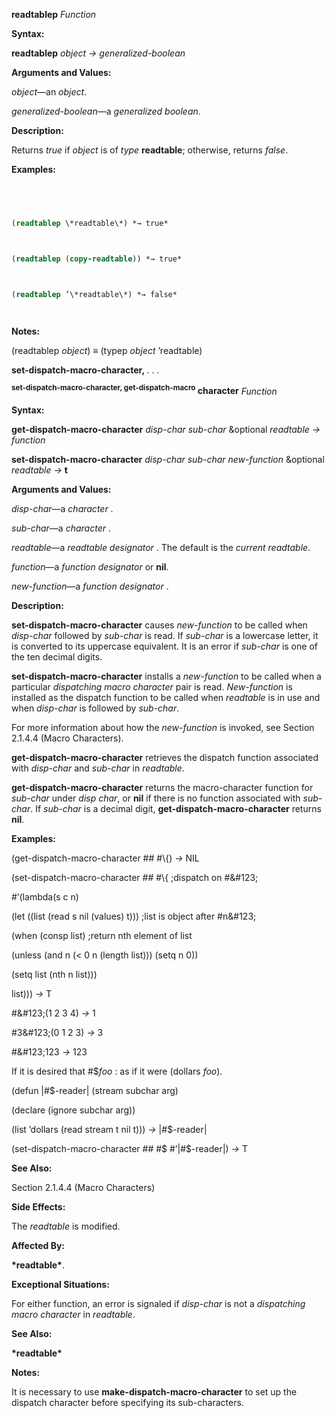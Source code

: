 **readtablep** *Function* 



**Syntax:** 



**readtablep** *object → generalized-boolean* 



**Arguments and Values:** 



*object*—an *object*. 



*generalized-boolean*—a *generalized boolean*. 



**Description:** 



Returns *true* if *object* is of *type* **readtable**; otherwise, returns *false*. 



**Examples:**
```lisp
 



(readtablep \*readtable\*) *→ true* 



(readtablep (copy-readtable)) *→ true* 



(readtablep ’\*readtable\*) *→ false* 




```
**Notes:** 



(readtablep *object*) *≡* (typep *object* ’readtable) 







 



 



**set-dispatch-macro-character,** *. . .* 



<b><sup>set-dispatch-macro-character, get-dispatch-macro</sup> character</b> <i>Function</i> 



**Syntax:** 



**get-dispatch-macro-character** *disp-char sub-char* &optional *readtable → function* 



**set-dispatch-macro-character** *disp-char sub-char new-function* &optional *readtable →* **t** 



**Arguments and Values:** 



*disp-char*—a *character* . 



*sub-char*—a *character* . 



*readtable*—a *readtable designator* . The default is the *current readtable*. 



*function*—a *function designator* or **nil**. 



*new-function*—a *function designator* . 



**Description:** 



**set-dispatch-macro-character** causes *new-function* to be called when *disp-char* followed by *sub-char* is read. If *sub-char* is a lowercase letter, it is converted to its uppercase equivalent. It is an error if *sub-char* is one of the ten decimal digits. 



**set-dispatch-macro-character** installs a *new-function* to be called when a particular *dispatching macro character* pair is read. *New-function* is installed as the dispatch function to be called when *readtable* is in use and when *disp-char* is followed by *sub-char*. 



For more information about how the *new-function* is invoked, see Section 2.1.4.4 (Macro Characters). 



**get-dispatch-macro-character** retrieves the dispatch function associated with *disp-char* and *sub-char* in *readtable*. 



**get-dispatch-macro-character** returns the macro-character function for *sub-char* under *disp char*, or **nil** if there is no function associated with *sub-char*. If *sub-char* is a decimal digit, **get-dispatch-macro-character** returns **nil**. 



**Examples:** 



(get-dispatch-macro-character #\# #\\&#123;) *→* NIL 



(set-dispatch-macro-character #\# #\\&#123; ;dispatch on #\&#123; 



#’(lambda(s c n) 



(let ((list (read s nil (values) t))) ;list is object after #n\&#123; 



(when (consp list) ;return nth element of list 



(unless (and n (< 0 n (length list))) (setq n 0)) 



(setq list (nth n list))) 







 



 



list))) *→* T 



#\&#123;(1 2 3 4) *→* 1 



#3\&#123;(0 1 2 3) *→* 3 



#\&#123;123 *→* 123 



If it is desired that #$*foo* : as if it were (dollars *foo*). 



(defun |#$-reader| (stream subchar arg) 



(declare (ignore subchar arg)) 



(list ’dollars (read stream t nil t))) *→* |#$-reader| 



(set-dispatch-macro-character #\# #\$ #’|#$-reader|) *→* T 



**See Also:** 



Section 2.1.4.4 (Macro Characters) 



**Side Effects:** 



The *readtable* is modified. 



**Affected By:** 



**\*readtable\***. 



**Exceptional Situations:** 



For either function, an error is signaled if *disp-char* is not a *dispatching macro character* in *readtable*. 



**See Also:** 



**\*readtable\*** 



**Notes:** 



It is necessary to use **make-dispatch-macro-character** to set up the dispatch character before specifying its sub-characters. 



